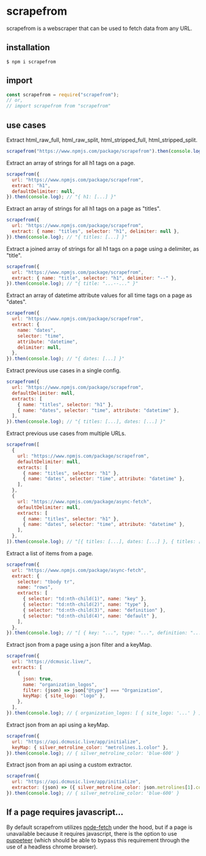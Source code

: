 # scrapefrom

scrapefrom is a webscraper that can be used to fetch data from any URL.

## installation

```
$ npm i scrapefrom
```

## import

```javascript
const scrapefrom = require("scrapefrom");
// or,
// import scrapefrom from "scrapefrom"
```

## use cases

Extract html_raw_full, html_raw_split, html_stripped_full, html_stripped_split.

```javascript
scrapefrom("https://www.npmjs.com/package/scrapefrom").then(console.log);
```

Extract an array of strings for all h1 tags on a page.

```javascript
scrapefrom({
  url: "https://www.npmjs.com/package/scrapefrom",
  extract: "h1",
  defaultDelimiter: null,
}).then(console.log); // "{ h1: [...] }"
```

Extract an array of strings for all h1 tags on a page as "titles".

```javascript
scrapefrom({
  url: "https://www.npmjs.com/package/scrapefrom",
  extract: { name: "titles", selector: "h1", delimiter: null },
}).then(console.log); // "{ titles: [...] }"
```

Extract a joined array of strings for all h1 tags on a page using a delimiter, as "title".

```javascript
scrapefrom({
  url: "https://www.npmjs.com/package/scrapefrom",
  extract: { name: "title", selector: "h1", delimiter: "--" },
}).then(console.log); // "{ title: "...--..." }"
```

Extract an array of datetime attribute values for all time tags on a page as "dates".

```javascript
scrapefrom({
  url: "https://www.npmjs.com/package/scrapefrom",
  extract: {
    name: "dates",
    selector: "time",
    attribute: "datetime",
    delimiter: null,
  },
}).then(console.log); // "{ dates: [...] }"
```

Extract previous use cases in a single config.

```javascript
scrapefrom({
  url: "https://www.npmjs.com/package/scrapefrom",
  defaultDelimiter: null,
  extracts: [
    { name: "titles", selector: "h1" },
    { name: "dates", selector: "time", attribute: "datetime" },
  ],
}).then(console.log); // "{ titles: [...], dates: [...] }"
```

Extract previous use cases from multiple URLs.

```javascript
scrapefrom([
  {
    url: "https://www.npmjs.com/package/scrapefrom",
    defaultDelimiter: null,
    extracts: [
      { name: "titles", selector: "h1" },
      { name: "dates", selector: "time", attribute: "datetime" },
    ],
  },
  {
    url: "https://www.npmjs.com/package/async-fetch",
    defaultDelimiter: null,
    extracts: [
      { name: "titles", selector: "h1" },
      { name: "dates", selector: "time", attribute: "datetime" },
    ],
  },
]).then(console.log); // "[{ titles: [...], dates: [...] }, { titles: [...], dates: [...] }]"
```

Extract a list of items from a page.

```javascript
scrapefrom({
  url: "https://www.npmjs.com/package/async-fetch",
  extract: {
    selector: "tbody tr",
    name: "rows",
    extracts: [
      { selector: "td:nth-child(1)", name: "key" },
      { selector: "td:nth-child(2)", name: "type" },
      { selector: "td:nth-child(3)", name: "definition" },
      { selector: "td:nth-child(4)", name: "default" },
    ],
  },
}).then(console.log); // "[ { key: "...", type: "...", definition: "...", default: "..." }, ...]"
```

Extract json from a page using a json filter and a keyMap.

```javascript
scrapefrom({
  url: "https://dcmusic.live/",
  extracts: [
    {
      json: true,
      name: "organization_logos",
      filter: (json) => json["@type"] === "Organization",
      keyMap: { site_logo: "logo" },
    },
  ],
}).then(console.log); // { organization_logos: [ { site_logo: '...' } ] }
```

Extract json from an api using a keyMap.

```javascript
scrapefrom({
  url: "https://api.dcmusic.live/app/initialize",
  keyMap: { silver_metroline_color: "metrolines.1.color" },
}).then(console.log); // { silver_metroline_color: 'blue-600' }
```

Extract json from an api using a custom extractor.

```javascript
scrapefrom({
  url: "https://api.dcmusic.live/app/initialize",
  extractor: (json) => ({ silver_metroline_color: json.metrolines[1].color }),
}).then(console.log); // { silver_metroline_color: 'blue-600' }
```

## If a page requires javascript...

By default scrapefrom utilizes [node-fetch](https://www.npmjs.com/package/node-fetch) under the hood, but if a page is unavailable because it requires javascript, there is the option to use [puppeteer](https://www.npmjs.com/package/puppeteer) (which should be able to bypass this requirement through the use of a headless chrome browser).
